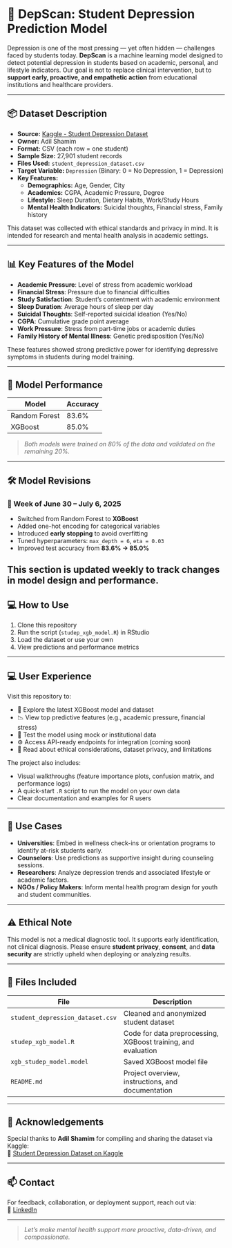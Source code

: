 # 🧠 DepScan: Student Depression Prediction Model

Depression is one of the most pressing — yet often hidden — challenges faced by students today. **DepScan** is a machine learning model designed to detect potential depression in students based on academic, personal, and lifestyle indicators. Our goal is not to replace clinical intervention, but to **support early, proactive, and empathetic action** from educational institutions and healthcare providers.

---

## 📦 Dataset Description

- **Source:** [Kaggle - Student Depression Dataset](https://www.kaggle.com/datasets/adhilshamim/student-depression-dataset)
- **Owner:** Adil Shamim
- **Format:** CSV (each row = one student)
- **Sample Size:** 27,901 student records
- **Files Used:** `student_depression_dataset.csv`
- **Target Variable:** `Depression` (Binary: 0 = No Depression, 1 = Depression)
- **Key Features:**
  - **Demographics:** Age, Gender, City
  - **Academics:** CGPA, Academic Pressure, Degree
  - **Lifestyle:** Sleep Duration, Dietary Habits, Work/Study Hours
  - **Mental Health Indicators:** Suicidal thoughts, Financial stress, Family history

This dataset was collected with ethical standards and privacy in mind. It is intended for research and mental health analysis in academic settings.

---

## 📊 Key Features of the Model

- **Academic Pressure**: Level of stress from academic workload
- **Financial Stress**: Pressure due to financial difficulties
- **Study Satisfaction**: Student’s contentment with academic environment
- **Sleep Duration**: Average hours of sleep per day
- **Suicidal Thoughts**: Self-reported suicidal ideation (Yes/No)
- **CGPA**: Cumulative grade point average
- **Work Pressure**: Stress from part-time jobs or academic duties
- **Family History of Mental Illness**: Genetic predisposition (Yes/No)

These features showed strong predictive power for identifying depressive symptoms in students during model training.

---

## 🧪 Model Performance

| Model         | Accuracy |
|---------------|----------|
| Random Forest | 83.6%    |
| XGBoost       | 85.0%    |

> _Both models were trained on 80% of the data and validated on the remaining 20%._

---

## 🛠️ Model Revisions

### 🔁 Week of June 30 – July 6, 2025
- Switched from Random Forest to **XGBoost**
- Added one-hot encoding for categorical variables
- Introduced **early stopping** to avoid overfitting
- Tuned hyperparameters: `max_depth = 6`, `eta = 0.03`
- Improved test accuracy from **83.6% → 85.0%**

This section is updated weekly to track changes in model design and performance.
---

## 💻 How to Use

1. Clone this repository  
2. Run the script (`studep_xgb_model.R`) in RStudio 
3. Load the dataset or use your own  
4. View predictions and performance metrics  

---

## 💻 User Experience

Visit this repository to:

- 📁 Explore the latest XGBoost model and dataset  
- 📉 View top predictive features (e.g., academic pressure, financial stress)  
- 🧪 Test the model using mock or institutional data  
- ⚙️ Access API-ready endpoints for integration (coming soon)  
- 📘 Read about ethical considerations, dataset privacy, and limitations

The project also includes:

- Visual walkthroughs (feature importance plots, confusion matrix, and performance logs)  
- A quick-start `.R` script to run the model on your own data  
- Clear documentation and examples for R users  

---

## 🎯 Use Cases

- **Universities**: Embed in wellness check-ins or orientation programs to identify at-risk students early.  
- **Counselors**: Use predictions as supportive insight during counseling sessions.  
- **Researchers**: Analyze depression trends and associated lifestyle or academic factors.  
- **NGOs / Policy Makers**: Inform mental health program design for youth and student communities.

---

## ⚠️ Ethical Note

This model is not a medical diagnostic tool. It supports early identification, not clinical diagnosis. Please ensure **student privacy**, **consent**, and **data security** are strictly upheld when deploying or analyzing results.

---

## 📎 Files Included

| File                     | Description                                             |
|--------------------------|---------------------------------------------------------|
| `student_depression_dataset.csv` | Cleaned and anonymized student dataset          |
| `studep_xgb_model.R`             | Code for data preprocessing, XGBoost training, and evaluation |
| `xgb_studep_model.model`         | Saved XGBoost model file                        |
| `README.md`                      | Project overview, instructions, and documentation |

---

## 🙏 Acknowledgements

Special thanks to **Adil Shamim** for compiling and sharing the dataset via Kaggle:  
🔗 [Student Depression Dataset on Kaggle](https://www.kaggle.com/datasets/adhilshamim/student-depression-dataset)

---

## 📫 Contact

For feedback, collaboration, or deployment support, reach out via:  
🔗 [LinkedIn](https://www.linkedin.com/in/gokulv17/)

---

> _Let’s make mental health support more proactive, data-driven, and compassionate._
